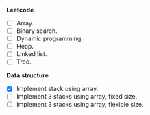 **Leetcode**
- [ ] Array.
- [ ] Binary search.
- [ ] Dynamic programming.
- [ ] Heap.
- [ ] Linked list.
- [ ] Tree.

**Data structure**
- [x] Implement stack using array.
- [ ] Implement 3 stacks using array, fixed size.
- [ ] Implement 3 stacks using array, flexible size.
